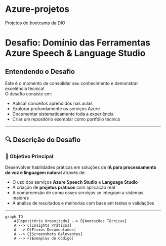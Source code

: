 # Azure-projetos
Projetos do bootcamp da DIO

#  Desafio: Domínio das Ferramentas Azure Speech & Language Studio

## Entendendo o Desafio

Este é o momento de consolidar seu conhecimento e demonstrar excelência técnica!  
O desafio consiste em:

-  Aplicar conceitos aprendidos nas aulas  
-  Explorar profundamente os serviços Azure  
-  Documentar sistematicamente toda a experiência  
-  Criar um repositório exemplar como portfólio técnico  

---

## 🔍 Descrição do Desafio

### 🎯 Objetivo Principal

Desenvolver habilidades práticas em soluções de **IA para processamento de voz e linguagem natural** através de:

- O uso dos serviços **Azure Speech Studio** e **Language Studio**
- A criação de **projetos práticos** com aplicação real
- A compreensão de como esses serviços se integram a sistemas maiores
- A análise de resultados e melhorias com base em testes e validações

---

```mermaid
graph TD
    A[Repositório Organizado] --> B[Anotações Técnicas]
    A --> C[Insights Práticos]
    A --> D[Fluxos Documentados]
    A --> E[Screenshots Relevantes]
    A --> F[Exemplos de Código]
